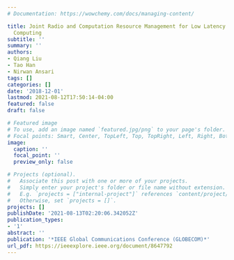 ```yaml
---
# Documentation: https://wowchemy.com/docs/managing-content/

title: Joint Radio and Computation Resource Management for Low Latency Mobile Edge
  Computing
subtitle: ''
summary: ''
authors:
- Qiang Liu
- Tao Han
- Nirwan Ansari
tags: []
categories: []
date: '2018-12-01'
lastmod: 2021-08-12T17:50:14-04:00
featured: false
draft: false

# Featured image
# To use, add an image named `featured.jpg/png` to your page's folder.
# Focal points: Smart, Center, TopLeft, Top, TopRight, Left, Right, BottomLeft, Bottom, BottomRight.
image:
  caption: ''
  focal_point: ''
  preview_only: false

# Projects (optional).
#   Associate this post with one or more of your projects.
#   Simply enter your project's folder or file name without extension.
#   E.g. `projects = ["internal-project"]` references `content/project/deep-learning/index.md`.
#   Otherwise, set `projects = []`.
projects: []
publishDate: '2021-08-13T02:20:06.342052Z'
publication_types:
- '1'
abstract: ''
publication: '*IEEE Global Communications Conference (GLOBECOM)*'
url_pdf: https://ieeexplore.ieee.org/document/8647792
---
```

